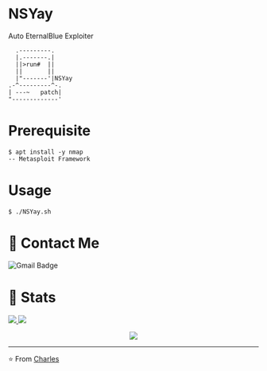 # NSYay
Auto EternalBlue Exploiter
```
  .---------.
  |.-------.|
  ||>run#  ||
  ||       ||
  |"-------'|NSYay
.-^---------^-.
| ---~   patch|
"-------------'
```
# Prerequisite
```
$ apt install -y nmap
-- Metasploit Framework
```
# Usage
```
$ ./NSYay.sh
```
# 💬 Contact Me 

![Gmail Badge](https://img.shields.io/badge/-doobthegoober@gmail.com-c14438?style=flat-square&logo=Gmail&logoColor=white)

# 🚦 Stats

<a href="https://github.com/CharlesTheGreat77">
  <img src="https://github-readme-stats.vercel.app/api?username=CharlesTheGreat77&show_icons=true&hide=commits" />
</a>
<a href="https://github.com/CharlesTheGreat77">
  <img src="https://github-readme-stats.vercel.app/api/top-langs/?username=CharlesTheGreat77&layout=compact" />
</a>

<p align="center"> 
  <img src="https://profile-counter.glitch.me/CharlesTheGreat77/count.svg" />
</p>

---
⭐️ From [Charles](https://github.com/CharlesTheGreat77)
